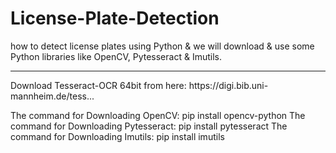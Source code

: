 # License-Plate-Detection
how to detect license plates using Python & we will download & use some Python libraries like OpenCV, Pytesseract & Imutils.
<hr>
Download Tesseract-OCR 64bit from here: https://digi.bib.uni-mannheim.de/tess...

The command for Downloading OpenCV: pip install opencv-python
The command for Downloading Pytesseract: pip install pytesseract
The command for Downloading Imutils: pip install imutils
